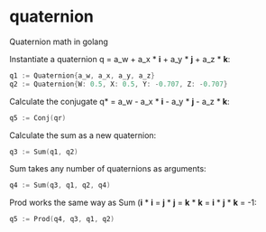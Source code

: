 # quaternion
Quaternion math in golang

Instantiate a quaternion q = a_w + a_x * **i** + a_y * **j** + a_z * **k**:
```Go
q1 := Quaternion{a_w, a_x, a_y, a_z}
q2 := Quaternion{W: 0.5, X: 0.5, Y: -0.707, Z: -0.707}
```

Calculate the conjugate q* = a_w - a_x * **i** - a_y * **j** - a_z * **k**:
```Go
q5 := Conj(qr)
```

Calculate the sum as a new quaternion:
```Go
q3 := Sum(q1, q2)
```

Sum takes any number of quaternions as arguments:
```Go
q4 := Sum(q3, q1, q2, q4)
```

Prod works the same way as Sum (**i** * **i** = **j** * **j** = **k** * **k** = **i** * **j** * **k** = -1:
```Go
q5 := Prod(q4, q3, q1, q2)
```
